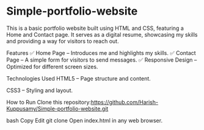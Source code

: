 # Simple-portfolio-website
This is a basic portfolio website built using HTML and CSS, featuring a Home and Contact page. It serves as a digital resume, showcasing my skills and providing a way for visitors to reach out.

Features
✅ Home Page – Introduces me and highlights my skills.
✅ Contact Page – A simple form for visitors to send messages.
✅ Responsive Design – Optimized for different screen sizes.

Technologies Used
HTML5 – Page structure and content.

CSS3 – Styling and layout.

How to Run
Clone this repository:https://github.com/Harish-Kuppusamy/Simple-portfolio-website.git

bash
Copy
Edit
git clone 
Open index.html in any web browser.
